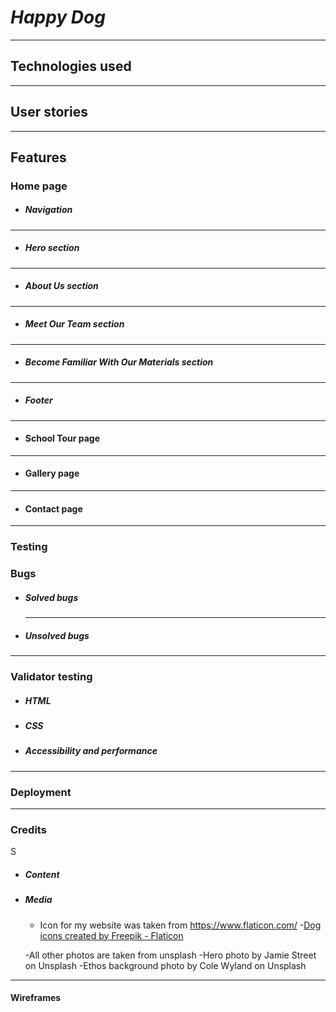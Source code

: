 # _Happy Dog_

---



## Technologies used



---

## User stories


---

## Features

### Home page

- ##### Navigation



---

- ##### Hero section


---

- ##### About Us section

---

- ##### Meet Our Team section


---

- ##### Become Familiar With Our Materials section

---

- ##### Footer

---

- #### School Tour page


---

- #### Gallery page


---

- #### Contact page


---

### Testing


### Bugs

- ##### Solved bugs

  ***
- ##### Unsolved bugs

---

### Validator testing

- ##### HTML
  
- ##### CSS
  
- ##### Accessibility and performance
  

---

### Deployment


---

### Credits
S
- ##### Content
 
 
 
- ##### Media
  - Icon for my website was taken from https://www.flaticon.com/
    -<a href="https://www.flaticon.com/free-icons/dog" title="dog icons">Dog icons created by Freepik - Flaticon</a>

  -All other photos are taken from unsplash
    -Hero photo by Jamie Street on Unsplash
    -Ethos background photo by Cole Wyland on Unsplash
  

---

#### Wireframes
